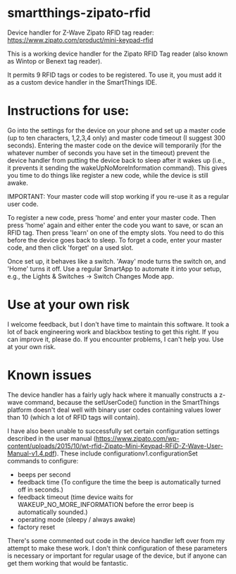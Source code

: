 # smartthings-zipato-rfid
Device handler for Z-Wave Zipato RFID tag reader: https://www.zipato.com/product/mini-keypad-rfid

This is a working device handler for the Zipato RFID Tag reader (also known as Wintop or Benext tag reader).

It permits 9 RFID tags or codes to be registered. To use it, you must add it as a custom device handler in the SmartThings IDE.

# Instructions for use:
Go into the settings for the device on your phone and set up a master code (up to ten characters, 1,2,3,4 only) and master code timeout (I suggest 300 seconds). Entering the master code on the device will temporarily (for the whatever number of seconds you have set in the timeout) prevent the device handler from putting the device back to sleep after it wakes up (i.e., it prevents it sending the wakeUpNoMoreInformation command).  This gives you time to do things like register a new code, while the device is still awake.

IMPORTANT: Your master code will stop working if you re-use it as a regular user code.

To register a new code, press 'home' and enter your master code. Then press 'home' again and either enter the code you want to save, or scan an RFID tag. Then press 'learn' on one of the empty slots. You need to do this before the device goes back to sleep. To forget a code, enter your master code, and then click 'forget' on a used slot.

Once set up, it behaves like a switch. 'Away' mode turns the switch on, and 'Home' turns it off. Use a regular SmartApp to automate it into your setup, e.g., the Lights & Switches -> Switch Changes Mode app.

# Use at your own risk
I welcome feedback, but I don't have time to maintain this software. It took a lot of back engineering work and blackbox testing to get this right. If you can improve it, please do. If you encounter problems, I can't help you. Use at your own risk.

# Known issues
The device handler has a fairly ugly hack where it manually constructs a z-wave command, because the setUserCode() function in the SmartThings platform doesn't deal well with binary user codes containing values lower than 10 (which a lot of RFID tags will contain). 

I have also been unable to successfully set certain configuration settings described in the user manual (https://www.zipato.com/wp-content/uploads/2015/10/wt-rfid-Zipato-Mini-Keypad-RFiD-Z-Wave-User-Manual-v1.4.pdf). These include configurationv1.configurationSet commands to configure:
- beeps per second
- feedback time (To configure the time the beep is automatically turned off in seconds.)
- feedback timeout (time device waits for WAKEUP_NO_MORE_INFORMATION before the error beep is automatically sounded.)
- operating mode (sleepy / always awake)
- factory reset

There's some commented out code in the device handler left over from my attempt to make these work. I don't think configuration of these parameters is necessary or important for regular usage of the device, but if anyone can get them working that would be fantastic.

